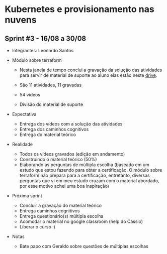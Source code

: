# Kubernetes e provisionamento nas nuvens

## Sprint #3 - 16/08 a 30/08

- Integrantes: Leonardo Santos

- Módulo sobre terraform
    - Nesta janela de tempo conclui a gravação da solução das atividades para servir de material de suporte ao aluno
    elas estão neste [drive](https://drive.google.com/drive/folders/1MxsLbRlQaOkP7R1syDigoMKh4g1S_Wv5).

    - São 11 atividades, 11 gravadas
    - 54 vídeos
    - Divisão do material de suporte

- Expectativa
    - Entrega dos vídeos com a solução das atividades
    - Entrega dos caminhos cognitivos
    - Entrega do material teórico

- Realidade
    - Todos os vídeos gravados (edição em andamento)
    - Construindo o material teórico (50%)
    - Elaborando as perguntas de múltipla escolha (baseado em um estudo que estou fazendo para obter a certificação.
    O módulo sobre terraform não prepara para a certificação, entretanto, diversas perguntas que vi em meu estudo cruzam com o material abordado, por esse motivo achei uma boa inspiração)

- Próxima sprint
    - Concluir a gravação do material teórico
    - Entrega caminhos cognitivos
    - Entrega questionário(s) múltipla escolha
    - Acomodar o material no google classroom (help do Cássio)
    - Liberar o curso :)


- Notas
    - Bate papo com Geraldo sobre questões de múltiplas escolhas
